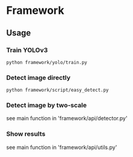 # Framework
## Usage
### Train YOLOv3
    python framework/yolo/train.py
### Detect image directly
    python framework/script/easy_detect.py
### Detect image by two-scale
see main function in 'framework/api/detector.py'
### Show results
see main function in 'framework/api/utils.py'